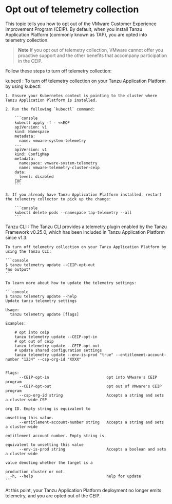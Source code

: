 # Opt out of telemetry collection

This topic tells you how to opt out of the VMware Customer Experience Improvement Program (CEIP).
By default, when you install Tanzu Application Platform (commonly known as TAP), 
you are opted into telemetry collection.

>**Note** If you opt out of telemetry collection, VMware cannot offer you proactive support
and the other benefits that accompany participation in the CEIP.

Follow these steps to turn off telemetry collection:

kubectl
: To turn off telemetry collection on your Tanzu Application Platform by using kubectl:

    1. Ensure your Kubernetes context is pointing to the cluster where Tanzu Application Platform is installed.

    2. Run the following `kubectl` command:

        ```console
        kubectl apply -f - <<EOF
        apiVersion: v1
        kind: Namespace
        metadata:
          name: vmware-system-telemetry
        ---
        apiVersion: v1
        kind: ConfigMap
        metadata:
          namespace: vmware-system-telemetry
          name: vmware-telemetry-cluster-ceip
        data:
          level: disabled
        EOF
        ```

    3. If you already have Tanzu Application Platform installed, restart the telemetry collector to pick up the change:

        ```console
        kubectl delete pods --namespace tap-telemetry --all
        ```

Tanzu CLI
: The Tanzu CLI provides a telemetry plugin enabled by the Tanzu Framework v0.25.0, which has been included in Tanzu Application Platform since v1.3. 

    To turn off telemetry collection on your Tanzu Application Platform by using the Tanzu CLI:

    ```console
    $ tanzu telemetry update --CEIP-opt-out
    *no output*
    ```

    To learn more about how to update the telemetry settings:

    ```concole
    $ tanzu telemetry update --help
    Update tanzu telemetry settings

    Usage:
      tanzu telemetry update [flags]

    Examples:

        # opt into ceip
        tanzu telemetry update --CEIP-opt-in
        # opt out of ceip
        tanzu telemetry update --CEIP-opt-out
        # update shared configuration settings
        tanzu telemetry update --env-is-prod "true" --entitlement-account-number "1234" --csp-org-id "XXXX"


    Flags:
          --CEIP-opt-in                         opt into VMware's CEIP program
          --CEIP-opt-out                        opt out of VMware's CEIP program
          --csp-org-id string                   Accepts a string and sets a cluster-wide CSP
                                                                                org ID. Empty string is equivalent to
                                                                                unsetting this value.
          --entitlement-account-number string   Accepts a string and sets a cluster-wide
                                                                                entitlement account number. Empty string is
                                                                                equivalent to unsetting this value
          --env-is-prod string                  Accepts a boolean and sets a cluster-wide
                                                                                value denoting whether the target is a
                                                                                production cluster or not.
      -h, --help                                help for update
    ```

At this point, your Tanzu Application Platform deployment no longer emits telemetry, and you are opted out of the CEIP.
